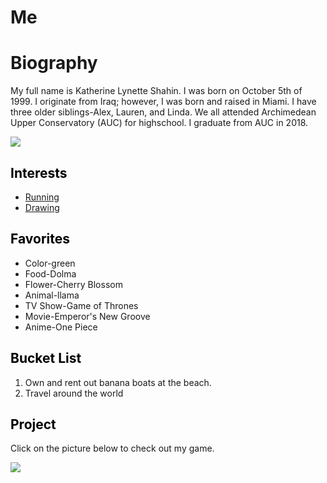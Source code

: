 # Me

<!DOCTYPE html>
<html>
<head>
	<title> Katherine Shahin
	</title>
</head>
<link rel="stylesheet" type="text/css" href="me (2).css"></head>
<body>
<h1> Biography</h1>

<p> 
My full name is Katherine Lynette Shahin. I was born on October 5th of 1999. I originate from Iraq; however, I was born and raised in Miami. I have three older siblings-Alex, Lauren, and Linda. We all attended Archimedean Upper Conservatory (AUC) for highschool. I graduate from AUC in 2018.
</p>

<div>
<img src="\\buffalo.cs.fiu.edu\homes\Desktop\recolored.jpg"></img align="middle">
</div>

<h2 style="color:black;"> Interests </h2>
<ul>
  <li><a href="\\buffalo.cs.fiu.edu\homes\Desktop\16Districts_1[1].jpg">Running</a></li>
  <li><a href="\\\\buffalo.cs.fiu.edu\homes\Desktop\2015-07-29.jpg">Drawing</a></li>
</ul>

<h2 style="color:black;"> Favorites </h2>
<ul>
  <li>Color-green </li>
  <li>Food-Dolma </li>
  <li>Flower-Cherry Blossom</li>
  <li>Animal-llama </li>
  <li>TV Show-Game of Thrones</li>
  <li>Movie-Emperor's New Groove</li>
  <li>Anime-One Piece </li>
</ul>

<h2 style="color:black;"> Bucket List </h2>	
	
<ol>
	<li> Own and rent out banana boats at the beach.</li>
	<li> Travel around the world </li>
</ol>
	
<h2 style="color:black;"> Project</h2>	
<p>Click on the picture below to check out my game.</p>
<a href="https://scratch.mit.edu/projects/167021588/">
	<img src="\\buffalo.cs.fiu.edu\homes\Desktop\stage.png"></img>
	
</a>
	
	
	
	
	
	
	
	
	
	
</body>














